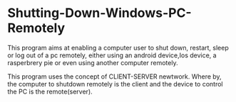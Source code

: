 # Shutting-Down-Windows-PC-Remotely

This program aims at enabling a computer user to shut down, restart, sleep or log out of  a pc remotely, either using
an android device,Ios device, a rasperbrery pie or even using another computer remotely.

This program uses the concept of CLIENT-SERVER newtwork. Where by, the computer to shutdown remotely
is the client and the device to control the PC is the remote(server).

